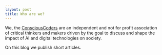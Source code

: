 ```yaml
---
layout: post
title: Who are we?
---
```


We, the [ConsciousCoders](http://consciouscoders.io/) are an independent and not for profit association of critical thinkers and makers driven by the goal to discuss and shape the impact of AI and digital technologies on society.

On this blog we publish short articles.
